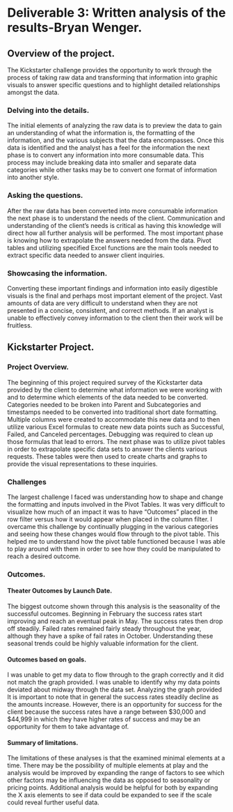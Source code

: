 # Deliverable 3: Written analysis of the results-Bryan Wenger.

## Overview of the project.

The Kickstarter challenge provides the opportunity to work through the process of taking raw data and transforming that information into graphic visuals to answer specific questions and to highlight detailed relationships amongst the data. 

### Delving into the details.

The initial elements of analyzing the raw data is to preview the data to gain an understanding of what the information is, the formatting of the information, and the various subjects that the data encompasses. Once this data is identified and the analyst has a feel for the information the next phase is to convert any information into more consumable data. This process may include breaking data into smaller and separate data categories while other tasks may be to convert one format of information into another style. 

### Asking the questions.

After the raw data has been converted into more consumable information the next phase is to understand the needs of the client. Communication and understanding of the client’s needs is critical as having this knowledge will direct how all further analysis will be performed. The most important phase is knowing how to extrapolate the answers needed from the data. Pivot tables and utilizing specified Excel functions are the main tools needed to extract specific data needed to answer client inquiries. 

### Showcasing the information. 

Converting these important findings and information into easily digestible visuals is the final and perhaps most important element of the project. Vast amounts of data are very difficult to understand when they are not presented in a concise, consistent, and correct methods. If an analyst is unable to effectively convey information to the client then their work will be fruitless. 

## Kickstarter Project.

### Project Overview.

The beginning of this project required survey of the Kickstarter data provided by the client to determine what information we were working with and to determine which elements of the data needed to be converted. Categories needed to be broken into Parent and Subcategories and timestamps needed to be converted into traditional short date formatting. Multiple columns were created to accommodate this new data and to then utilize various Excel formulas to create new data points such as Successful, Failed, and Canceled percentages. Debugging was required to clean up those formulas that lead to errors. The next phase was to utilize pivot tables in order to extrapolate specific data sets to answer the clients various requests. These tables were then used to create charts and graphs to provide the visual representations to these inquiries. 

### Challenges 

The largest challenge I faced was understanding how to shape and change the formatting and inputs involved in the Pivot Tables. It was very difficult to visualize how much of an impact it was to have “Outcomes” placed in the row filter versus how it would appear when placed in the column filter. I overcame this challenge by continually plugging in the various categories and seeing how these changes would flow through to the pivot table. This helped me to understand how the pivot table functioned because I was able to play around with them in order to see how they could be manipulated to reach a desired outcome. 

### Outcomes. 

#### Theater Outcomes by Launch Date.

The biggest outcome shown through this analysis is the seasonality of the successful outcomes. Beginning in February the success rates start improving and reach an eventual peak in May. The success rates then drop off steadily. Failed rates remained fairly steady throughout the year, although they have a spike of fail rates in October. Understanding these seasonal trends could be highly valuable information for the client. 

#### Outcomes based on goals. 

I was unable to get my data to flow through to the graph correctly and it did not match the graph provided. I was unable to identify why my data points deviated about midway through the data set. Analyzing the graph provided It is important to note that in general the success rates steadily decline as the amounts increase. However, there is an opportunity for success for the client because the success rates have a range between $30,000 and $44,999 in which they have higher rates of success and may be an opportunity for them to take advantage of. 

#### Summary of limitations. 

The limitations of these analyses is that the examined minimal elements at a time. There may be the possibility of multiple elements at play and the analysis would be improved by expanding the range of factors to see which other factors may be influencing the data as opposed to seasonality or pricing points. Additional analysis would be helpful for both by expanding the X axis elements to see if data could be expanded to see if the scale could reveal further useful data. 
